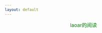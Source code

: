 ```yaml
---
layout: default 
---
```

<center><font color=green size=3>laoar的阅读</font><center>
<center><script type="text/javascript" src="http://www.douban.com/service/badge/laoar/?selection=latest&amp;picsize=medium&amp;show=collection&amp;n=8&amp;hidelogo=on&amp;cat=book&amp;columns=4"></script></center>
